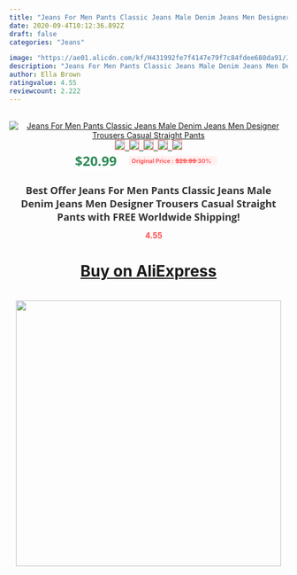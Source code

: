 ```yaml
---
title: "Jeans For Men Pants Classic Jeans Male Denim Jeans Men Designer Trousers Casual Straight Pants"
date: 2020-09-4T10:12:36.892Z
draft: false
categories: "Jeans"

image: "https://ae01.alicdn.com/kf/H431992fe7f4147e79f7c84fdee688da91/Jeans-For-Men-Pants-Classic-Jeans-Male-Denim-Jeans-Men-Designer-Trousers-Casual-Straight-Pants.jpg"
description: "Jeans For Men Pants Classic Jeans Male Denim Jeans Men Designer Trousers Casual Straight Pants"
author: Ella Brown
ratingvalue: 4.55
reviewcount: 2.222
---
```

<br>
<div style="text-align: center;">
<a href="https://s.click.aliexpress.com/e/_98LCCz" target="_blank" rel="nofollow noopener noreferrer"><img alt="Jeans For Men Pants Classic Jeans Male Denim Jeans Men Designer Trousers Casual Straight Pants" class="magnifier-image" src="https://ae01.alicdn.com/kf/H431992fe7f4147e79f7c84fdee688da91/Jeans-For-Men-Pants-Classic-Jeans-Male-Denim-Jeans-Men-Designer-Trousers-Casual-Straight-Pants.jpg_640x640.jpg">
<br>
<img style="border:1px solid salmon" src="https://ae01.alicdn.com/kf/H431992fe7f4147e79f7c84fdee688da91/Jeans-For-Men-Pants-Classic-Jeans-Male-Denim-Jeans-Men-Designer-Trousers-Casual-Straight-Pants.jpg_120x120.jpg">&nbsp;&nbsp;<img style="border:1px solid salmon" src="https://ae01.alicdn.com/kf/Hb63e400593d741acb89137b88c63f912Q/Jeans-For-Men-Pants-Classic-Jeans-Male-Denim-Jeans-Men-Designer-Trousers-Casual-Straight-Pants.jpg_120x120.jpg">&nbsp;&nbsp;<img style="border:1px solid salmon" src="https://ae01.alicdn.com/kf/H6685b920216f4276b7f25ea6f0a10308U/Jeans-For-Men-Pants-Classic-Jeans-Male-Denim-Jeans-Men-Designer-Trousers-Casual-Straight-Pants.jpg_120x120.jpg">&nbsp;&nbsp;<img style="border:1px solid salmon" src="https://ae01.alicdn.com/kf/H9fa447befbe344208a6b98b217fe3dfbq/Jeans-For-Men-Pants-Classic-Jeans-Male-Denim-Jeans-Men-Designer-Trousers-Casual-Straight-Pants.jpg_120x120.jpg">&nbsp;&nbsp;<img style="border:1px solid salmon" src="https://ae01.alicdn.com/kf/H0d8dd4ae4d1f41e9a8e8b08b87f0e496Q/Jeans-For-Men-Pants-Classic-Jeans-Male-Denim-Jeans-Men-Designer-Trousers-Casual-Straight-Pants.jpg_120x120.jpg"></a></div><br0>
<div style="text-align: center;"><span style="background-color: white; border: 0px; box-sizing: border-box; color: seagreen; display: inline-block; font-family: &quot;open sans&quot; , &quot;arial&quot; , &quot;helvetica&quot; , sans-serif , &quot;heiti&quot;; font-size: 24px; font-stretch: inherit; font-weight: 700; line-height: inherit; margin: 0px 10px 0px 0px; padding: 0px; vertical-align: middle;">$20.99 </span>
<span style="background: rgb(255 , 241 , 241); border-radius: 3px; border: 0px; box-sizing: border-box; color: #ff4747; display: inline-block; font-family: inherit; font-size: 12px; font-stretch: inherit; font-style: inherit; font-variant: inherit; font-weight: 600; line-height: inherit; margin: 0px; padding: 2px 5px; transform: scale(0.9); vertical-align: middle;">Original Price : <b style="text-decoration: line-through;">$29.99 </b> 30%&nbsp;&nbsp;</span></div>
<h1 style="color: #333333; display: inline-block; font-family: &quot;open sans&quot; , &quot;arial&quot; , &quot;helvetica&quot; , sans-serif , &quot;heiti&quot;; font-size: 18px; font-stretch: inherit; font-weight: 700; text-align: center;">Best Offer Jeans For Men Pants Classic Jeans Male Denim Jeans Men Designer Trousers Casual Straight Pants with FREE Worldwide Shipping!</h1>
<div style="color: #ff4747; text-align: center;">
<img src="https://4.bp.blogspot.com/-M0ZcTcb-5uY/XleCXlxnR4I/AAAAAAAAAEc/OrjgMkXV1oMQFaCRZj5HQwOCBcu3w1FegCPcBGAYYCw/s1600/star.png" style="height: 15px;">&nbsp;<b>4.55</b></div>
<div class="button_cont" align="center"><a class="buynow_a" href="https://s.click.aliexpress.com/e/_98LCCz" target="_blank" rel="nofollow noopener noreferrer"><H1>Buy on AliExpress</H1></a></div><br>
<div class="separator" style="clear: both; text-align: center;">
<img src="https://lh3.googleusercontent.com/-pTy5HemUv9M/XlePHvY0dAI/AAAAAAAAAE4/0nX5iRUoIWY8eMW9Dpxeirr157OZliDIgCLcBGAsYHQ/s1600/badge.gif" width="480">
</div>
